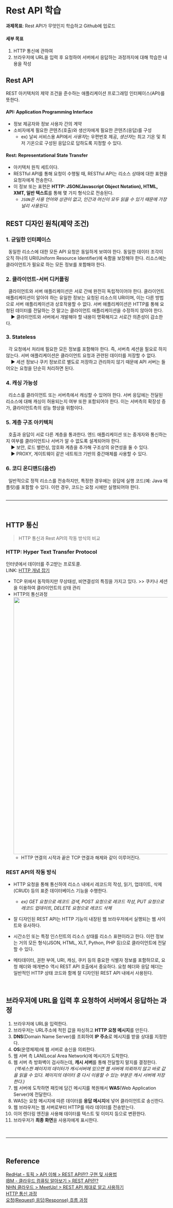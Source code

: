 # Rest API 학습

**과제목표**: Rest API가 무엇인지 학습하고 Github에 업로드   
#### 세부 목표
1. HTTP 통신에 관하여
2. 브라우저에 URL을 입력 후 요청하여 서버에서 응답하는 과정까지에 대해 학습한 내용을 작성

## Rest API   
REST 아키텍처의 제약 조건을 준수하는 애플리케이션 프로그래밍 인터페이스(API)를 뜻한다.   

#### API: Application Programming Interface
* 정보 제공자와 정보 사용자 간의 계약
* 소비자에게 필요한 콘텐츠(호출)와 생산자에게 필요한 콘텐츠(응답)를 구성
   * ex) 날씨 서비스용 API에서 *사용자*는 우편번호 제공, *생산자*는 최고 기온 및 최저 기온으로 구성된 응답으로 답하도록 지정할 수 있다.   


#### Rest: Representational State Transfer   
* 아키텍처 원칙 세트이다.   
* RESTful API를 통해 요청이 수행될 때, RESTful API는 리소스 상태에 대한 표현을 요청자에게 전송한다.   
* 이 정보 또는 표현은 **HTTP: JSON(Javascript Object Notation), HTML, XMT, 일반 텍스트**를 통해 몇 가지 형식으로 전송된다.
  * *``JSON``은 사용 언어와 상관이 없고, 인간과 머신이 모두 읽을 수 있기 때문에 가장 널리 사용된다.*   
   
   
   
## REST 디자인 원칙(제약 조건)
### 1. 균일한 인터페이스  
&nbsp;  동일한 리소스에 대한 모든 API 요청은 동일하게 보여야 한다. 동일한 데이터 조각이 오직 하나의 URI(Uniform Resource Identifier)에 속함을 보장해야 한다. 리소스에는 클라이언트가 필요로 하는 모든 정보를 포함해야 한다.   
  
### 2. 클라이언트-서버 디커플링   
&nbsp;  클라이언트와 서버 애플리케이션은 서로 간에 완전히 독립적이어야 한다. 클라이언트 애플리케이션이 알아야 하는 유일한 정보는 요청된 리소스의 URI이며, 이는 다른 방법으로 서버 애플리케이션과 상호작용할 수 없다. 서버 애플리케이션은 HTTP를 통해 요청된 데이터를 전달하는 것 말고는 클라이언트 애플리케이션을 수정하지 않아야 한다.   
&nbsp;&nbsp;&nbsp; ▶ 클라이언트와 서버에서 개발해야 할 내용이 명확해지고 서로간 의존성이 감소한다.
  
### 3. Stateless   
&nbsp;  각 요청에서 처리에 필요한 모든 정보를 포함해야 한다. 즉, 서버측 세션을 필요로 하지 않는다. 서버 애플리케이션은 클라이언트 요청과 관련된 데이터를 저장할 수 없다.   
&nbsp;&nbsp;&nbsp; ▶ 세션 정보나 쿠키 정보르르 별도로 저장하고 관리하지 않기 때문에 API 서버는 들어오는 요청을 단순히 처리하면 된다.
  
### 4. 캐싱 가능성   
&nbsp;  리소스를 클라이언트 또는 서버측에서 캐싱할 수 있어야 한다. 서버 응답에는 전달된 리소스에 대해 캐싱이 허용되는지 여부 또한 포함되어야 한다. 이는 서버측의 확장성 증가, 클라이언트측의 성능 향상을 위함이다.   
  
### 5. 계층 구조 아키텍처   
&nbsp;  호출과 응답이 서로 다른 계층을 통과한다. 엔드 애플리케이션 또는 중개자와 통신하는지 여부를 클라이언트나 서버가 알 수 없도록 설계되어야 한다.   
&nbsp;&nbsp;&nbsp; ▶ 보안, 로드 밸런싱, 암호화 계층을 추가해 구조상의 유연성을 둘 수 있다.   
&nbsp;&nbsp;&nbsp; ▶ PROXY, 게이트웨이 같은 네트워크 기반의 중간매체를 사용할 수 있다.
  
### 6. 코디 온디맨드(옵션)   
&nbsp;  일반적으로 정적 리소스를 전송하지만, 특정한 경우에는 응답에 실행 코드(예: Java 애플릿)를 포함할 수 있다. 이런 경우, 코드는 요청 시에만 실행되어야 한다.   
<br>

- - -

<br>

## HTTP 통신
> HTTP 통신과 Rest API의 작동 방식의 비교   


### HTTP: Hyper Text Transfer Protocol   
인터넷에서 데이터를 주고받는 프로토콜.   
LINK: [HTTP 개념 잡기](https://velog.io/@doomchit_3/Internet-HTTP-%EA%B0%9C%EB%85%90%EC%B0%A8%EB%A0%B7-IMBETPY)

* TCP 위에서 동작하지만 무상태성, 비연결성의 특징을 가지고 있다. >> 쿠키나 세션을 이용하여 클라이언트의 상태 관리
* HTTP의 통신과정   
<img width="800px" src="https://img1.daumcdn.net/thumb/R1280x0/?scode=mtistory2&fname=https%3A%2F%2Fblog.kakaocdn.net%2Fdn%2FRhbUB%2Fbtq0iBHCBTX%2FfKL4uGrKHaz7w5rWr9Ottk%2Fimg.png"></img>   
  - HTTP 연결의 시작과 끝은 TCP 연결과 해제와 같이 이루어진다.

### REST API의 작동 방식
* HTTP 요청을 통해 통신하여 리소스 내에서 레코드의 작성, 읽기, 업데이트, 삭제(CRUD) 등의 표준 데이터베이스 기능을 수행한다.
  * *ex) GET 요청으로 레코드 검색, POST 요청으로 레코드 작성, PUT 요청으로 레코드 업데이트, DELETE 요청으로 레코드 삭제*

* 잘 디자인된 REST API는 HTTP 기능이 내장된 웹 브라우저에서 실행되는 웹 사이트와 유사하다.  
* 시간소인 또는 특정 인스턴트의 리소스 상태를 리소스 표현이라고 한다. 이런 정보는 거의 모든 형식(JSON, HTML, XLT, Python, PHP 등)으로 클라이언트에 전달할 수 있다.   
* 메타데이터, 권한 부여, URI, 캐싱, 쿠키 등의 중요한 식별자 정보를 포함하므로, 요청 헤더와 매개변수 역시 REST API 호출에서 중요하다. 요청 헤더와 응답 헤더는 일반적인 HTTP 상태 코드와 함께 잘 디자인된 REST API 내에서 사용된다.

<br>   

## 브라우저에 URL을 입력 후 요청하여 서버에서 응답하는 과정
1. 브라우저에 URL을 입력한다.
2. 브라우저는 URL주소에 적힌 값을 파싱하고 **HTTP 요청 메시지**를 만든다.
3. **DNS**(Domain Name Server)를 조회하여 **IP 주소**로 메시지를 받을 상대를 지정한다.
4. **OS**(운영체제)에 웹 서버로 송신을 의뢰한다.
5. 웹 서버 측 LAN(Local Area Network)에 메시지가 도착한다.
6. 웹 서버 측 방화벽이 검사하는데, **캐시 서버**를 통해 전달할지 말지를 결정한다.   
&nbsp;*(액세스한 페이지의 데이터가 캐시서버에 있으면 웹 서버에 의뢰하지 않고 바로 값을 읽을 수 있다. 페이지의 데이터 중 다시 이용할 수 있는 부분은 캐시 서버에 저장한다.)*
7. 웹 서버에 도착하면 패킷에 담긴 메시지를 복원해서 **WAS**(Web Application Server)에 전달한다.
8. WAS는 요청 메시지에 따른 데이터를 **응답 메시지**에 넣어 클라이언트로 송신한다.
9. 웹 브라우저는 웹 서버로부터 HTTP를 따라 데이터를 전송받는다.
10. 이어 렌더링 엔진을 사용해 데이터를 텍스트 및 이미지 등으로 변환한다.
11. 브라우저가 **최종 화면**을 사용자에게 표시한다.


<br>  

- - -

<br>

## Reference
[RedHat - 토픽 \> API 이해 \> REST API란? 구현 및 사용법](https://www.redhat.com/ko/topics/api/what-is-a-rest-api)   
[IBM - 클라우드 컴퓨팅 알아보기 \> REST API란?](https://www.ibm.com/kr-ko/cloud/learn/rest-apis)   
[NHN 클라우드 \> MeetUp! \> REST API 제대로 알고 사용하기](https://meetup.toast.com/posts/92)   
[HTTP 통신 과정](https://mysterico.tistory.com/29)   
[요청(Request) 응답(Response) 흐름 과정](https://deep-wide-studio.tistory.com/213)
